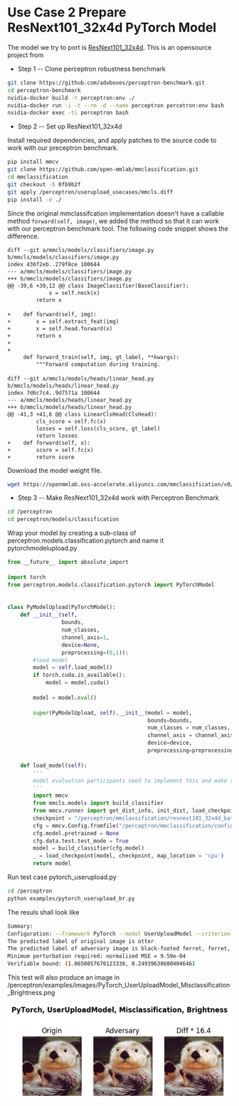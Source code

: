 # Use Case 2 Prepare ResNext101_32x4d PyTorch Model

The model we try to port is [ResNext101_32x4d]([https://github.com/open-mmlab/mmclassification](https://github.com/open-mmlab/mmclassification)). This is an opensource project from 



- Step 1 -- Clone perceptron robustness benchmark
```bash
git clone https://github.com/advboxes/perceptron-benchmark.git
cd perceptron-benchmark
nvidia-docker build -t perceptron:env ./
nvidia-docker run -i -t --rm -d --name perceptron percetron:env bash
nvidia-docker exec -ti perceptron bash
```  

- Step 2 -- Set up ResNext101_32x4d

Install required dependencies, and apply patches to the source code to work with our preceptron benchmark.
```bash
pip install mmcv
git clone https://github.com/open-mmlab/mmclassification.git
cd mmclassification
git checkout -b 0fb9b2f
git apply /perceptron/userupload_usecases/mmcls.diff
pip install -e ./
```

Since the original mmclassifcation implementation doesn't have a callable method `forward(self, image)`, we added the method so that it can work with our perceptron benchmark tool. The following code snippet shows the difference.

```git
diff --git a/mmcls/models/classifiers/image.py b/mmcls/models/classifiers/image.py
index 436f2eb..279f8ce 100644
--- a/mmcls/models/classifiers/image.py
+++ b/mmcls/models/classifiers/image.py
@@ -39,6 +39,12 @@ class ImageClassifier(BaseClassifier):
             x = self.neck(x)
         return x

+    def forward(self, img):
+        x = self.extract_feat(img)
+        x = self.head.forward(x)
+        return x
+
+
     def forward_train(self, img, gt_label, **kwargs):
         """Forward computation during training.

diff --git a/mmcls/models/heads/linear_head.py b/mmcls/models/heads/linear_head.py
index 7d6c7c4..9d7571a 100644
--- a/mmcls/models/heads/linear_head.py
+++ b/mmcls/models/heads/linear_head.py
@@ -41,3 +41,6 @@ class LinearClsHead(ClsHead):
         cls_score = self.fc(x)
         losses = self.loss(cls_score, gt_label)
         return losses
+    def forward(self, x):
+        score = self.fc(x)
+        return score
```

Download the model weight file.
```bash
wget https://openmmlab.oss-accelerate.aliyuncs.com/mmclassification/v0/imagenet/resnext101_32x4d_batch256_20200708-87f2d1c9.pth
```



- Step 3 -- Make ResNext101_32x4d work with Perceptron Benchmark
```bash
cd /perceptron
cd perceptron/models/classification
```

Wrap your model by creating a sub-class of perceptron.models.classification.pytorch and name it pytorchmodelupload.py
```python
from __future__ import absolute_import

import torch
from perceptron.models.classification.pytorch import PyTorchModel


class PyModelUpload(PyTorchModel):
    def __init__(self,
                 bounds,
                 num_classes,
                 channel_axis=1,
                 device=None,
                 preprocessing=(0,1)):
        #load model
        model = self.load_model()
        if torch.cuda.is_available():
            model = model.cuda()

        model = model.eval()

        super(PyModelUpload, self).__init__(model = model,
                                            bounds=bounds,
                                            num_classes = num_classes,
                                            channel_axis = channel_axis,
                                            device=device,
                                            preprocessing=preprocessing)

    def load_model(self):
        '''
        model evaluation participants need to implement this and make sure a pytorch model can be loaded and fully-functional
        '''
        import mmcv
        from mmcls.models import build_classifier
        from mmcv.runner import get_dist_info, init_dist, load_checkpoint
        checkpoint = "/perceptron/mmclassification/resnext101_32x4d_batch256_20200708-87f2d1c9.pth"
        cfg = mmcv.Config.fromfile("/perceptron/mmclassification/configs/imagenet/resnext101_32x4d_batch256.py", checkpoint)
        cfg.model.pretrained = None
        cfg.data.test.test_mode = True
        model = build_classifier(cfg.model)
        _ = load_checkpoint(model, checkpoint, map_location = 'cpu')
        return model
```


Run test case pytorch_userupload.py
```bash
cd /perceptron
python examples/pytorch_userupload_br.py
```

The resuls shall look like 
```bash
Summary:
Configuration: --framework PyTorch --model UserUploadModel --criterion Misclassification --metric Brightness
The predicted label of original image is otter
The predicted label of adversary image is black-footed ferret, ferret, Mustela nigripes
Minimum perturbation required: normalized MSE = 9.59e-04
Verifiable bound: (1.0650057670123338, 0.24939638600404646)
```
This test will also produce an image in  /perceptron/examples/images/PyTorch_UserUploadModel_Misclassification_Brightness.png

![enter image description here](examples/images/PyTorch_UserUploadModel_Misclassification_Brightness.png)
